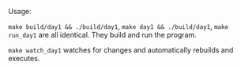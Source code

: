 Usage:

`make build/day1 && ./build/day1`, `make day1 && ./build/day1`, `make run_day1`
are all identical. They build and run the program.

`make watch_day1` watches for changes and automatically rebuilds and executes.
